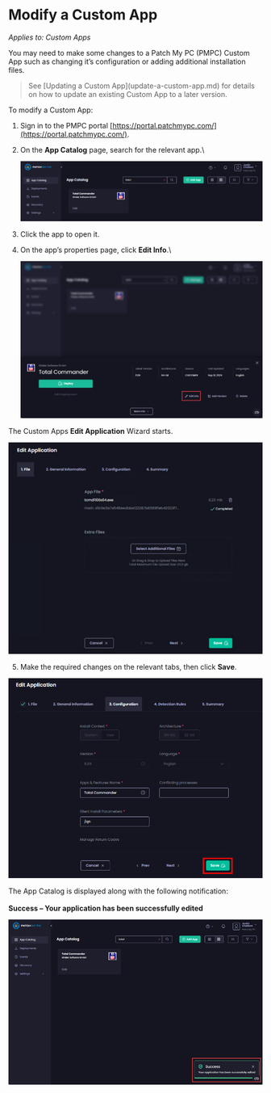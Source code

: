 # Modify a Custom App

_Applies to: Custom Apps_

You may need to make some changes to a Patch My PC (PMPC) Custom App such as changing it’s configuration or adding additional installation files.

<blockquote class="wp-block-quote is-note">
<p>See [Updating a Custom App](update-a-custom-app.md) for details on how to update an existing Custom App to a later version.</p>
</blockquote>

To modify a Custom App:

1. Sign in to the PMPC portal [https://portal.patchmypc.com/](https://portal.patchmypc.com/).
2.  On the **App Catalog** page, search for the relevant app.\


    ![Searching for your Custom App](/_images/image-(2015).png "Searching for your Custom App")
3. Click the app to open it.
4.  On the app’s properties page, click **Edit Info**.\


    ![Clicking "Edit Info"](/_images/image-(2016).png "Clicking “Edit Info”")

The Custom Apps **Edit Application** Wizard starts.

![Custom Apps "Edit Application" Wizard](/_images/image-(2633).png "Custom Apps “Edit Application” Wizard")

5. Make the required changes on the relevant tabs, then click **Save**.

![Clicking "Save"](/_images/image-(2634).png "Clicking “Save”")

The App Catalog is displayed along with the following notification:\
\
**Success – Your application has been successfully edited**

!["Success – Your application has been successfully edited" notification](/_images/image-(2019).png "“Success – Your application has been successfully edited” notification")